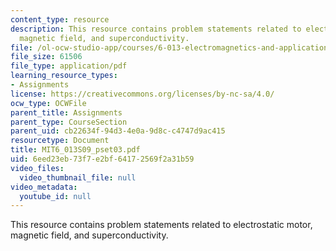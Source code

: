 ```yaml
---
content_type: resource
description: This resource contains problem statements related to electrostatic motor,
  magnetic field, and superconductivity.
file: /ol-ocw-studio-app/courses/6-013-electromagnetics-and-applications-spring-2009/6eed23eb73f7e2bf64172569f2a31b59_MIT6_013S09_pset03.pdf
file_size: 61506
file_type: application/pdf
learning_resource_types:
- Assignments
license: https://creativecommons.org/licenses/by-nc-sa/4.0/
ocw_type: OCWFile
parent_title: Assignments
parent_type: CourseSection
parent_uid: cb22634f-94d3-4e0a-9d8c-c4747d9ac415
resourcetype: Document
title: MIT6_013S09_pset03.pdf
uid: 6eed23eb-73f7-e2bf-6417-2569f2a31b59
video_files:
  video_thumbnail_file: null
video_metadata:
  youtube_id: null
---
```

This resource contains problem statements related to electrostatic motor, magnetic field, and superconductivity.